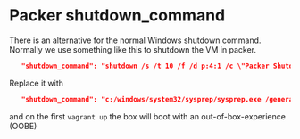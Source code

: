 # Packer shutdown_command
There is an alternative for the normal Windows shutdown command.
Normally we use something like this to shutdown the VM in packer.

```json
   "shutdown_command": "shutdown /s /t 10 /f /d p:4:1 /c \"Packer Shutdown\"",
```

Replace it with

```json
   "shutdown_command": "c:/windows/system32/sysprep/sysprep.exe /generalize /oobe /quiet /shutdown /unattend:a:/unattend.xml",
```

and on the first `vagrant up` the box will boot with an out-of-box-experience (OOBE)
